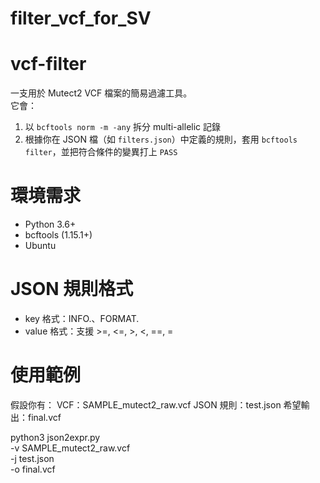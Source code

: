 # filter_vcf_for_SV
# vcf-filter
一支用於 Mutect2 VCF 檔案的簡易過濾工具。  
它會：

1. 以 `bcftools norm -m -any` 拆分 multi-allelic 記錄  
2. 根據你在 JSON 檔（如 `filters.json`）中定義的規則，套用 `bcftools filter`，並把符合條件的變異打上 `PASS`  

# 環境需求
- Python 3.6+  
- bcftools (1.15.1+) 
- Ubuntu

# JSON 規則格式
- key 格式：INFO.<tag>、FORMAT.<tag>
- value 格式：支援 >=, <=, >, <, ==, =

# 使用範例
假設你有：
VCF：SAMPLE_mutect2_raw.vcf
JSON 規則：test.json
希望輸出：final.vcf

python3 json2expr.py \
-v SAMPLE_mutect2_raw.vcf \
-j test.json \
-o final.vcf
